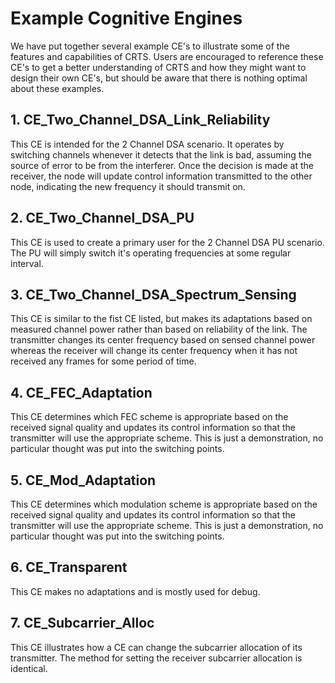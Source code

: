 # Example Cognitive Engines

We have put together several example CE's to illustrate some of the features and
capabilities of CRTS. Users are encouraged to reference these CE's to get a better
understanding of CRTS and how they might want to design their own CE's, but should 
be aware that there is nothing optimal about these examples.

## 1. CE\_Two\_Channel\_DSA\_Link\_Reliability

This CE is intended for the 2 Channel DSA scenario. It operates by switching channels
whenever it detects that the link is bad, assuming the source of error to be from the
interferer. Once the decision is made at the receiver, the node will update control
information transmitted to the other node, indicating the new frequency it should
transmit on.

## 2. CE\_Two\_Channel\_DSA\_PU

This CE is used to create a primary user for the 2 Channel DSA PU scenario. The PU
will simply switch it's operating frequencies at some regular interval.

## 3. CE\_Two\_Channel\_DSA\_Spectrum\_Sensing

This CE is similar to the fist CE listed, but makes its adaptations based on measured
channel power rather than based on reliability of the link. The transmitter changes
its center frequency based on sensed channel power whereas the receiver will change
its center frequency when it has not received any frames for some period of time.

## 4. CE\_FEC\_Adaptation

This CE determines which FEC scheme is appropriate based on the received signal quality
and updates its control information so that the transmitter will use the appropriate
scheme. This is just a demonstration, no particular thought was put into the switching
points.

## 5. CE\_Mod\_Adaptation

This CE determines which modulation scheme is appropriate based on the received signal 
quality and updates its control information so that the transmitter will use the 
appropriate scheme. This is just a demonstration, no particular thought was put into
the switching points.

## 6. CE\_Transparent

This CE makes no adaptations and is mostly used for debug.

## 7. CE\_Subcarrier\_Alloc

This CE illustrates how a CE can change the subcarrier allocation of its transmitter.
The method for setting the receiver subcarrier allocation is identical.
